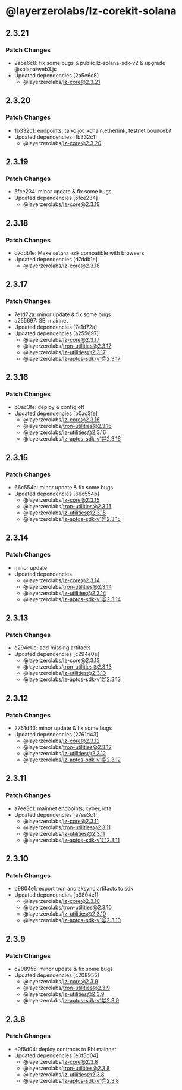 # @layerzerolabs/lz-corekit-solana

## 2.3.21

### Patch Changes

- 2a5e6c8: fix some bugs & public lz-solana-sdk-v2 & upgrade @solana/web3.js
- Updated dependencies [2a5e6c8]
  - @layerzerolabs/lz-core@2.3.21

## 2.3.20

### Patch Changes

- 1b332c1: endpoints: taiko,joc,xchain,etherlink, testnet:bouncebit
- Updated dependencies [1b332c1]
  - @layerzerolabs/lz-core@2.3.20

## 2.3.19

### Patch Changes

- 5fce234: minor update & fix some bugs
- Updated dependencies [5fce234]
  - @layerzerolabs/lz-core@2.3.19

## 2.3.18

### Patch Changes

- d7ddb1e: Make `solana-sdk` compatible with browsers
- Updated dependencies [d7ddb1e]
  - @layerzerolabs/lz-core@2.3.18

## 2.3.17

### Patch Changes

- 7e1d72a: minor update & fix some bugs
- a255697: SEI mainnet
- Updated dependencies [7e1d72a]
- Updated dependencies [a255697]
  - @layerzerolabs/lz-core@2.3.17
  - @layerzerolabs/tron-utilities@2.3.17
  - @layerzerolabs/lz-utilities@2.3.17
  - @layerzerolabs/lz-aptos-sdk-v1@2.3.17

## 2.3.16

### Patch Changes

- b0ac3fe: deploy & config oft
- Updated dependencies [b0ac3fe]
  - @layerzerolabs/lz-core@2.3.16
  - @layerzerolabs/tron-utilities@2.3.16
  - @layerzerolabs/lz-utilities@2.3.16
  - @layerzerolabs/lz-aptos-sdk-v1@2.3.16

## 2.3.15

### Patch Changes

- 66c554b: minor update & fix some bugs
- Updated dependencies [66c554b]
  - @layerzerolabs/lz-core@2.3.15
  - @layerzerolabs/tron-utilities@2.3.15
  - @layerzerolabs/lz-utilities@2.3.15
  - @layerzerolabs/lz-aptos-sdk-v1@2.3.15

## 2.3.14

### Patch Changes

- minor update
- Updated dependencies
  - @layerzerolabs/lz-core@2.3.14
  - @layerzerolabs/tron-utilities@2.3.14
  - @layerzerolabs/lz-utilities@2.3.14
  - @layerzerolabs/lz-aptos-sdk-v1@2.3.14

## 2.3.13

### Patch Changes

- c294e0e: add missing artifacts
- Updated dependencies [c294e0e]
  - @layerzerolabs/lz-core@2.3.13
  - @layerzerolabs/tron-utilities@2.3.13
  - @layerzerolabs/lz-utilities@2.3.13
  - @layerzerolabs/lz-aptos-sdk-v1@2.3.13

## 2.3.12

### Patch Changes

- 2761d43: minor update & fix some bugs
- Updated dependencies [2761d43]
  - @layerzerolabs/lz-core@2.3.12
  - @layerzerolabs/tron-utilities@2.3.12
  - @layerzerolabs/lz-utilities@2.3.12
  - @layerzerolabs/lz-aptos-sdk-v1@2.3.12

## 2.3.11

### Patch Changes

- a7ee3c1: mainnet endpoints, cyber, iota
- Updated dependencies [a7ee3c1]
  - @layerzerolabs/lz-core@2.3.11
  - @layerzerolabs/tron-utilities@2.3.11
  - @layerzerolabs/lz-utilities@2.3.11
  - @layerzerolabs/lz-aptos-sdk-v1@2.3.11

## 2.3.10

### Patch Changes

- b9804e1: export tron and zksync artifacts to sdk
- Updated dependencies [b9804e1]
  - @layerzerolabs/lz-core@2.3.10
  - @layerzerolabs/tron-utilities@2.3.10
  - @layerzerolabs/lz-utilities@2.3.10
  - @layerzerolabs/lz-aptos-sdk-v1@2.3.10

## 2.3.9

### Patch Changes

- c208955: minor update & fix some bugs
- Updated dependencies [c208955]
  - @layerzerolabs/lz-core@2.3.9
  - @layerzerolabs/tron-utilities@2.3.9
  - @layerzerolabs/lz-utilities@2.3.9
  - @layerzerolabs/lz-aptos-sdk-v1@2.3.9

## 2.3.8

### Patch Changes

- e0f5d04: deploy contracts to Ebi mainnet
- Updated dependencies [e0f5d04]
  - @layerzerolabs/lz-core@2.3.8
  - @layerzerolabs/tron-utilities@2.3.8
  - @layerzerolabs/lz-utilities@2.3.8
  - @layerzerolabs/lz-aptos-sdk-v1@2.3.8

